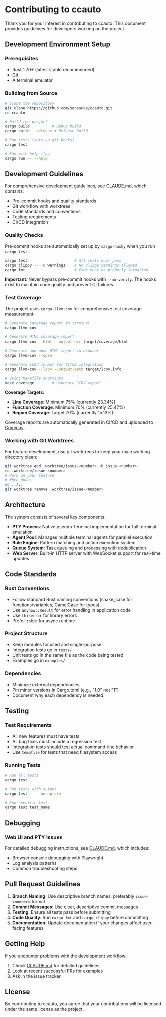 # Contributing to ccauto

Thank you for your interest in contributing to ccauto! This document provides guidelines for developers working on the project.

## Development Environment Setup

### Prerequisites

- Rust 1.70+ (latest stable recommended)
- Git
- A terminal emulator

### Building from Source

```bash
# Clone the repository
git clone https://github.com/sonesuke/ccauto.git
cd ccauto

# Build the project
cargo build          # Debug build
cargo build --release # Release build

# Run tests (sets up git hooks)
cargo test

# Run with help flag
cargo run -- --help
```

## Development Guidelines

For comprehensive development guidelines, see [CLAUDE.md](CLAUDE.md), which contains:
- Pre-commit hooks and quality standards
- Git workflow with worktrees
- Code standards and conventions
- Testing requirements
- CI/CD integration

### Quality Checks

Pre-commit hooks are automatically set up by `cargo-husky` when you run `cargo test`:

```bash
cargo test                     # All tests must pass
cargo clippy -- -D warnings    # No clippy warnings allowed
cargo fmt                      # Code must be properly formatted
```

**Important**: Never bypass pre-commit hooks with `--no-verify`. The hooks exist to maintain code quality and prevent CI failures.

### Test Coverage

The project uses `cargo-llvm-cov` for comprehensive test coverage measurement:

```bash
# Generate coverage report in terminal
cargo llvm-cov

# Generate HTML coverage report
cargo llvm-cov --html --output-dir target/coverage/html

# Generate and open HTML report in browser
cargo llvm-cov --open

# Generate LCOV format for CI/CD integration
cargo llvm-cov --lcov --output-path target/lcov.info

# Using Makefile shortcuts
make coverage        # Generate LCOV report
```

**Coverage Targets:**
- **Line Coverage**: Minimum 75% (currently 23.34%)
- **Function Coverage**: Minimum 70% (currently 25.47%)
- **Region Coverage**: Target 70% (currently 15.13%)

Coverage reports are automatically generated in CI/CD and uploaded to [Codecov](https://codecov.io).

### Working with Git Worktrees

For feature development, use git worktrees to keep your main working directory clean:

```bash
git worktree add .worktree/issue-<number> -b issue-<number>
cd .worktree/issue-<number>
# Work on your feature
# When done:
cd ../..
git worktree remove .worktree/issue-<number>
```

## Architecture

The system consists of several key components:

- **PTY Process**: Native pseudo-terminal implementation for full terminal emulation
- **Agent Pool**: Manages multiple terminal agents for parallel execution
- **Rule Engine**: Pattern matching and action execution system
- **Queue System**: Task queuing and processing with deduplication
- **Web Server**: Built-in HTTP server with WebSocket support for real-time updates

## Code Standards

### Rust Conventions
- Follow standard Rust naming conventions (snake_case for functions/variables, CamelCase for types)
- Use `anyhow::Result` for error handling in application code
- Use `thiserror` for library errors
- Prefer `tokio` for async runtime

### Project Structure
- Keep modules focused and single-purpose
- Integration tests go in `tests/`
- Unit tests go in the same file as the code being tested
- Examples go in `examples/`

### Dependencies
- Minimize external dependencies
- Pin minor versions in Cargo.toml (e.g., "1.0" not "1")
- Document why each dependency is needed

## Testing

### Test Requirements
- All new features must have tests
- All bug fixes must include a regression test
- Integration tests should test actual command-line behavior
- Use `tempfile` for tests that need filesystem access

### Running Tests
```bash
# Run all tests
cargo test

# Run tests with output
cargo test -- --nocapture

# Run specific test
cargo test test_name
```

## Debugging

### Web UI and PTY Issues

For detailed debugging instructions, see [CLAUDE.md](CLAUDE.md#debugging-web-ui-and-pty-issues), which includes:
- Browser console debugging with Playwright
- Log analysis patterns
- Common troubleshooting steps

## Pull Request Guidelines

1. **Branch Naming**: Use descriptive branch names, preferably `issue-<number>` format
2. **Commit Messages**: Use clear, descriptive commit messages
3. **Testing**: Ensure all tests pass before submitting
4. **Code Quality**: Run `cargo fmt` and `cargo clippy` before committing
5. **Documentation**: Update documentation if your changes affect user-facing features

## Getting Help

If you encounter problems with the development workflow:
1. Check [CLAUDE.md](CLAUDE.md) for detailed guidelines
2. Look at recent successful PRs for examples
3. Ask in the issue tracker

## License

By contributing to ccauto, you agree that your contributions will be licensed under the same license as the project.